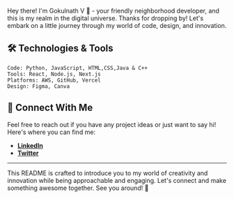 Hey there! I'm Gokulnath V 🌟 - your friendly neighborhood developer, and this is my realm in the digital universe. Thanks for dropping by! Let's embark on a little journey through my world of code, design, and innovation.


## 🛠️ Technologies & Tools

```text
Code: Python, JavaScript, HTML,CSS,Java & C++
Tools: React, Node.js, Next.js
Platforms: AWS, GitHub, Vercel
Design: Figma, Canva
```

## 🤝 Connect With Me

Feel free to reach out if you have any project ideas or just want to say hi! Here's where you can find me:
- **[LinkedIn](#)**
- **[Twitter](#)**

---

This README is crafted to introduce you to my world of creativity and innovation while being approachable and engaging. Let's connect and make something awesome together. See you around! 👾
